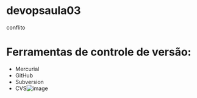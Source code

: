 # devopsaula03
conflito
# Ferramentas de controle de versão:

* Mercurial
* GitHub
* Subversion
* CVS![image](https://user-images.githubusercontent.com/123131425/226480040-ba05e25c-7acf-4285-8974-b1642fa3bdb8.png)
